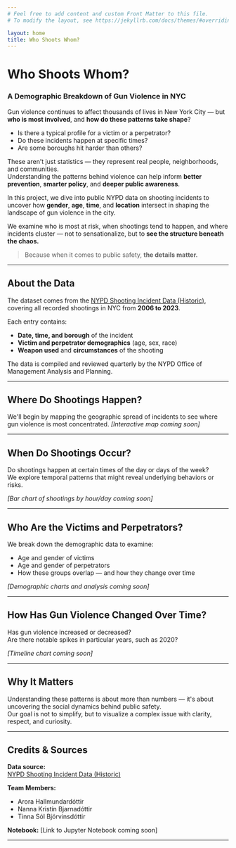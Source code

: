 ```yaml
---
# Feel free to add content and custom Front Matter to this file.
# To modify the layout, see https://jekyllrb.com/docs/themes/#overriding-theme-defaults

layout: home
title: Who Shoots Whom?
---
```


# Who Shoots Whom?  
### A Demographic Breakdown of Gun Violence in NYC

Gun violence continues to affect thousands of lives in New York City — but **who is most involved**, and **how do these patterns take shape**?

- Is there a typical profile for a victim or a perpetrator?  
- Do these incidents happen at specific times?  
- Are some boroughs hit harder than others?

These aren’t just statistics — they represent real people, neighborhoods, and communities.  
Understanding the patterns behind violence can help inform **better prevention**, **smarter policy**, and **deeper public awareness**.

In this project, we dive into public NYPD data on shooting incidents to uncover how **gender**, **age**, **time**, and **location** intersect in shaping the landscape of gun violence in the city.

We examine who is most at risk, when shootings tend to happen, and where incidents cluster — not to sensationalize, but to **see the structure beneath the chaos.**

> Because when it comes to public safety, **the details matter.**

---

## About the Data

The dataset comes from the [NYPD Shooting Incident Data (Historic)](https://catalog.data.gov/dataset/nypd-shooting-incident-data-historic), covering all recorded shootings in NYC from **2006 to 2023**.

Each entry contains:
- **Date, time, and borough** of the incident
- **Victim and perpetrator demographics** (age, sex, race)
- **Weapon used** and **circumstances** of the shooting

The data is compiled and reviewed quarterly by the NYPD Office of Management Analysis and Planning.

---

## Where Do Shootings Happen?

We'll begin by mapping the geographic spread of incidents to see where gun violence is most concentrated.
 *[Interactive map coming soon]*

---

## When Do Shootings Occur?

Do shootings happen at certain times of the day or days of the week?  
We explore temporal patterns that might reveal underlying behaviors or risks.

*[Bar chart of shootings by hour/day coming soon]*

---

## Who Are the Victims and Perpetrators?

We break down the demographic data to examine:
- Age and gender of victims
- Age and gender of perpetrators
- How these groups overlap — and how they change over time

*[Demographic charts and analysis coming soon]*

---

## How Has Gun Violence Changed Over Time?

Has gun violence increased or decreased?  
Are there notable spikes in particular years, such as 2020?

 *[Timeline chart coming soon]*

---

## Why It Matters

Understanding these patterns is about more than numbers — it's about uncovering the social dynamics behind public safety.  
Our goal is not to simplify, but to visualize a complex issue with clarity, respect, and curiosity.

---

## Credits & Sources

**Data source:**  
[NYPD Shooting Incident Data (Historic)](https://catalog.data.gov/dataset/nypd-shooting-incident-data-historic)

**Team Members:**  
- Arora Hallmundardóttir  
- Nanna Kristín Bjarnadóttir
- Tinna Sól Björvinsdóttir

**Notebook:** [Link to Jupyter Notebook coming soon]

---

